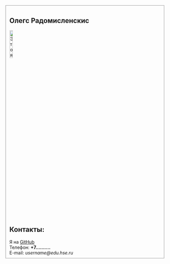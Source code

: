   <html>
    <head>
      <meta charset="utf-8">
    </head>
    <body> 
      <fieldset>
      <left><h2>Олегс Радомисленскис</h2></left>
      <left><img alt="Это я" width="15%" src="me.jpg"></left>
      <br/>
      <h2>Контакты:</h2>
      Я на <a href=https://github.com/OlegsRad > GitHub </a> 
      <br/>
      Телефон: <b>+7..........</b>
      <br/>
      E-mail: <i>username@edu.hse.ru</i>
       </fieldset>
    </body>
  </html>
